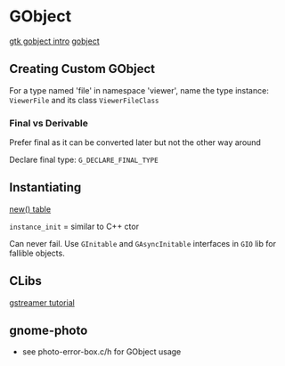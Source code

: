 
GObject
=======

[gtk gobject intro](https://developer.gnome.org/gobject/stable/chapter-intro.html)
[gobject](https://developer.gnome.org/gobject/stable/)


Creating Custom GObject
-----------------------

For a type named 'file' in namespace 'viewer', name the type instance: `ViewerFile` and its class `ViewerFileClass`

### Final vs Derivable

Prefer final as it can be converted later but not the other way around

Declare final type: `G_DECLARE_FINAL_TYPE`

Instantiating
-------------

[new() table](https://developer.gnome.org/gobject/stable/gtype-non-instantiable-classed.html)

`instance_init` = similar to C++ ctor

Can never fail. Use `GInitable` and `GAsyncInitable` interfaces in `GIO` lib for fallible objects.






CLibs
------
[gstreamer tutorial](https://gstreamer.freedesktop.org/documentation/tutorials/index.html?gi-language=c)


gnome-photo
-----------

* see photo-error-box.c/h for GObject usage
